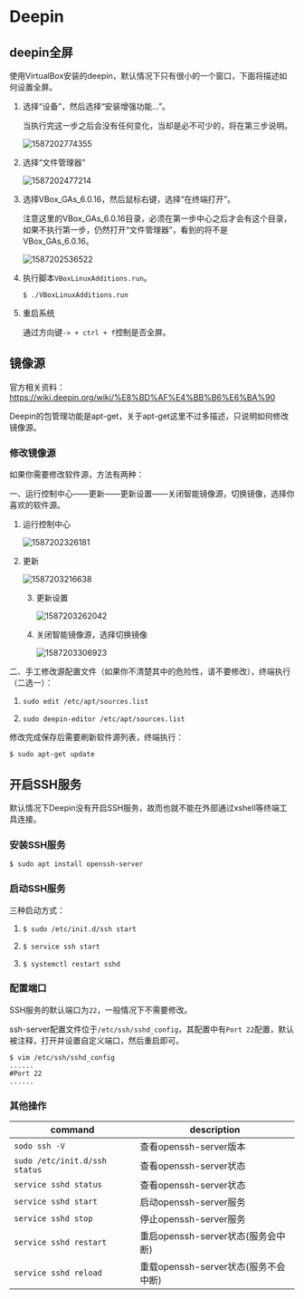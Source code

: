 # Deepin





## deepin全屏

使用VirtualBox安装的deepin，默认情况下只有很小的一个窗口，下面将描述如何设置全屏。

1. 选择“设备”，然后选择“安装增强功能...”。

   当执行完这一步之后会没有任何变化，当却是必不可少的，将在第三步说明。

   ![1587202774355](images\1587202774355.png)

2. 选择“文件管理器”

   ![1587202477214](images\1587202477214.png)

3. 选择VBox_GAs_6.0.16，然后鼠标右键，选择“在终端打开”。

   注意这里的VBox_GAs_6.0.16目录，必须在第一步中心之后才会有这个目录，如果不执行第一步，仍然打开“文件管理器”，看到的将不是VBox_GAs_6.0.16。

   ![1587202536522](images\1587202536522.png)

5. 执行脚本`VBoxLinuxAdditions.run`。

   ```shell
   $ ./VBoxLinuxAdditions.run
   ```

6. 重启系统

   通过方向键`-> + ctrl + f`控制是否全屏。



## 镜像源

官方相关资料：https://wiki.deepin.org/wiki/%E8%BD%AF%E4%BB%B6%E6%BA%90

Deepin的包管理功能是apt-get，关于apt-get这里不过多描述，只说明如何修改镜像源。

### 修改镜像源

如果你需要修改软件源，方法有两种：

一、运行控制中心——更新——更新设置——关闭智能镜像源，切换镜像，选择你喜欢的软件源。

1. 运行控制中心

   ![1587202326181](images\1587202326181.png)

2. 更新

   ![1587203216638](images\1587203216638.png)

   3. 更新设置

      ![1587203262042](images\1587203262042.png)

   4. 关闭智能镜像源，选择切换镜像

      ![1587203306923](images\1587203306923.png)

二、手工修改源配置文件（如果你不清楚其中的危险性，请不要修改），终端执行（二选一）：

1. ```shell
   sudo edit /etc/apt/sources.list
   ```

2. ```shell
   sudo deepin-editor /etc/apt/sources.list
   ```

修改完成保存后需要刷新软件源列表，终端执行：

```shell
$ sudo apt-get update
```



## 开启SSH服务

默认情况下Deepin没有开启SSH服务，故而也就不能在外部通过xshell等终端工具连接。

### 安装SSH服务

```shell
$ sudo apt install openssh-server
```

### 启动SSH服务

三种启动方式：

1. ```shell
   $ sudo /etc/init.d/ssh start
   ```

2. ```shell
   $ service ssh start
   ```

3. ```shell
   $ systemctl restart sshd
   ```

### 配置端口

SSH服务的默认端口为`22`，一般情况下不需要修改。

ssh-server配置文件位于`/etc/ssh/sshd_config`，其配置中有`Port 22`配置，默认被注释，打开并设置自定义端口，然后重启即可。

```shell
$ vim /etc/ssh/sshd_config
......
#Port 22
......
```

### 其他操作

| command                       | description                          |
| ----------------------------- | ------------------------------------ |
| `sodo ssh -V`                 | 查看openssh-server版本               |
| `sudo /etc/init.d/ssh status` | 查看openssh-server状态               |
| `service sshd status`         | 查看openssh-server状态               |
| `service sshd start`          | 启动openssh-server服务               |
| `service sshd stop`           | 停止openssh-server服务               |
| `service sshd restart`        | 重启openssh-server状态(服务会中断)   |
| `service sshd reload`         | 重载openssh-server状态(服务不会中断) |

